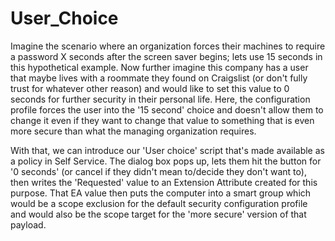 # User_Choice

Imagine the scenario where an organization forces their machines to require a password X seconds after the screen saver begins; lets use 15 seconds in this hypothetical example. Now further imagine this company has a user that maybe lives with a roommate they found on Craigslist (or don't fully trust for whatever other reason) and would like to set this value to 0 seconds for further security in their personal life. Here, the configuration profile forces the user into the '15 second' choice and doesn't allow them to change it even if they want to change that value to something that is even more secure than what the managing organization requires.

With that, we can introduce our 'User choice' script that's made available as a policy in Self Service. The dialog box pops up, lets them hit the button for '0 seconds' (or cancel if they didn't mean to/decide they don't want to), then writes the 'Requested' value to an Extension Attribute created for this purpose. That EA value then puts the computer into a smart group which would be a scope exclusion for the default security configuration profile and would also be the scope target for the 'more secure' version of that payload.
